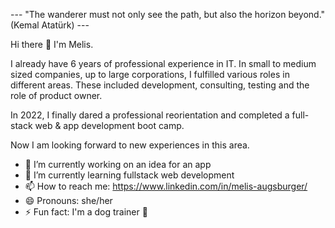 --- "The wanderer must not only see the path, but also the horizon beyond." (Kemal Atatürk) ---

Hi there 👋
I'm Melis.

I already have 6 years of professional experience in IT. In small to medium sized companies, up to large corporations, I fulfilled various roles in different areas. These included development, consulting, testing and the role of product owner.

In 2022, I finally dared a professional reorientation and completed a full-stack web & app development boot camp.

Now I am looking forward to new experiences in this area.

- 🔭 I’m currently working on an idea for an app
- 🌱 I’m currently learning fullstack web development
- 📫 How to reach me: https://www.linkedin.com/in/melis-augsburger/
- 😄 Pronouns: she/her
- ⚡ Fun fact: I'm a dog trainer :dog:

<!--
**honigbienlein/honigbienlein** is a ✨ _special_ ✨ repository because its `README.md` (this file) appears on your GitHub profile.

Here are some ideas to get you started:

- 🔭 I’m currently working on ...
- 🌱 I’m currently learning ...
- 👯 I’m looking to collaborate on ...
- 🤔 I’m looking for help with ...
- 💬 Ask me about ...
- 📫 How to reach me: ...
- 😄 Pronouns: ...
- ⚡ Fun fact: ...
-->

